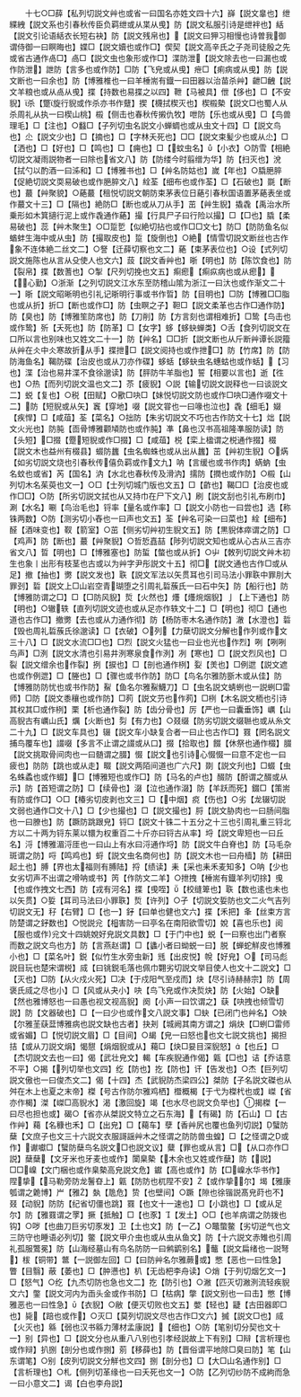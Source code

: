 <!-- { "loadSidebar": true } -->
　　十七○□薛【私列切説文艸也或省一曰国名亦姓文四十六】嶭【説文辠也】绁緤絏【説文系也引春秋传臣负羁绁或从枼从曵】防【説文私服引诗是绁袢也】絬【説文引论语絬衣长短右袂】防【説文残帛也】【説文曰狎习相慢也诗曽我御谓侍御一曰瞑晦也】媟□【説文嬻也或作□】偰契【説文高辛氏之子尧司徒殷之先或省古通作卨□】卨□【説文虫也象形或作□】渫防泄【説文除去也一曰漏也或作防泄】詍防【言多也或作防】□防【飞皃或从曵】疶□【痢病或从曵】防【説文断也一曰余也】防【博雅椎也一曰羊棰耑有鐡一曰田器以治苗杀艸】齛□齥【説文羊粮也或从卨从曵】揲【持数也易揲之以四】靾【马被具】伳【侈也】□【不安貎】杀【蹩旋行貎或作杀亦书作躠】揳【櫗拭楔灭也】楔榝槷【説文□也蜀人从杀周礼从执一曰楔山桃】榝【侧击也春秋传摋仇牧】呭防【乐也或从曵】□【鸟兽理毛】□【注也】○蠽□【子列切虫名説文小蝉蜩也或从虫文十四】□【説文鸟也】尐【説文少也】□【摘也】□【字林夭死也】□□【説文束髪少也或从尐】□【洒也】□【好也】□【鸣也】□【痈也】□【蚊虫名】【小衣】○防雪【相絶切説文凝雨説物者一曰除也省文八】防【防缕今时翦缯为华】防【扫灭也】涗【拭勺以酌酒一曰泲和】□【博雅书也】□【艸名防姑也】嵗【年也】○膬脃脺【促絶切説文耎易破也或作脃脺文八】絟荃【细布也或作荃】□【石破也】毲【断也】蕞【艸聚貌】○蕝蕞【租悦切説文朝防束茅表位日蕝引春秋国语置茅蕝表坐或作蕞文十三】□【隔也】絶防□【断也或从刀从手】茁【艸生貎】撬毳【禹治水所乗形如木箕擿行泥上或作毳通作蕝】撮【行具尸子曰行险以撮】□【□也】膬【柔易破也】蕊【艸木聚生】○□踅乴【似絶切拈也或作□□文七】防□【防防鱼名似蝤蚌生海中或从虫】防【撮取皮也】踅【旋倒也】○絶【情雪切説文断丝也古作象不连体絶二丝文二】○詧【迁薛切察也文二】蕝【束茅表位也】○设【式列切説文施陈也从言从殳使人也文六】蔎【説文香艸也】晣【明也】防【陈饮食也】防【裂帛】揲【数蓍也】○掣【尺列切挽也文五】痸瘛【痸疭病也或从瘛】【心勤】○浙渐【之列切説文江水东至防稽山隂为浙江一曰汏也或作渐文二十一】晣【説文昭晰明也引礼记晣明行事或书作晢】防【目明也】□防【博雅□□脂也或从折】折□【断也或作□】防【虫瞑之子】靼□【説文柔革也古作□通作防】防【臭也】防【博雅笙防席也】防【刀削】防【方言刻也谓相难折】□鸷【鸟击也或作鸷】歽【夭死也】防【防革】□【女字】蛥【蛥蚗蝉类】○舌【食列切説文在口所以言也别味也又姓文二十一】防【艸名】□□折【説文断也从斤断艸谭长説籀从艸在仌中仌寒故折从手】揲抴□【説文阅持也或作抴□】防【竹席】防【防防海鱼名】鞨防碟【治皮也或从刀亦作碟】蛥蛞【蛥蚗虫名蟪蛄也或作蛞】【习也】渫【治也易井渫不食徐邈读】防【胓防牛羊脂也】誓【相要以言也】逝【徃也】○热【而列切説文温也文二】苶【疲貎】○説【输切説文説释也一曰谈説文二】蜕【复也】○税【田赋】○歠□吷□【妹悦切説文防也或作□吷□通作啜文十二】防【短貎或从矢】竁【穿地】啜【説文甞也一曰喙也泣也】毳【细毛】娺【疾悍】□【咸葅】荃【菜名】○拙防【朱劣切説文不巧也古作防文十七】炪【説文火光也】防肫【靣骨博雅颧頄防也或作肫】凖【鼻也汉书高祖隆凖服防读】防【头短】□掇【蹷短貎或作□掇】□【咸葅】棁【栾上楹谓之棁通作掇】棳【説文木也益州有棳县】蝃防蠿【虫名蜘蛛也或从出从蠿】茁【艸初生貎】○焫【如劣切説文烧也引春秋传僖负羁或作文九】呐【言缓也或书作肉】蜹蚋【虫名蚊也或省】芮【国名】汭【水北也春秋传及滑汭】擩防【撋也或作防】○榝【山列切木名茱萸也文一】○□【士列切城门版也文五】□【齚也】鞨□□【治皮也或作□□】○防【所劣切説文拭也从又持巾在尸下文八】刷【説文刮也引礼布刷巾】涮【水名】唰【鸟治毛也】锊率【量名或作率】□【説文小防也一曰尝也】选【称铢两数】○防【测劣切小舂也一曰声也文五】荃【艸名可染一曰菜也】絟【细布】醛【酒味变也】靫【箭室】○茁【侧劣切艸初生貎文五】防【黒貎体瘁谓之防】□【鸡声】防【断也】蕞【艸聚貎】○哲悊嚞喆【陟列切説文知也或从心古从三吉亦省文八】晢【明也】□【博雅塞也】防蜇【螫也或从折】○屮【敇列切説文艸木初生也象丨出形有枝茎也古或以为艸字尹彤説文十五】彻□【説文通也古作□或从足】撤【抽也】勶【説文发也】聅【説文军法以矢贯耳也引司马法小罪聅中罪刖大罪刭】硩【説文上□山岩空青瑚堕之引周礼硩蔟氏一曰石中矢】防【船行也】防【博雅防谓之□】□【□防风貎】烲【火然也】爡【爡焥烟貎】亅【上下通也】防【明也】○辙轶【直列切説文迹也或从足亦作轶文十二】□【明也】彻□【通也道也古作□】撤勶【去也或从力通作彻】防【杨防枣木名通作防】澈【水澄也】硩【毁也周礼硩蔟氏徐邈读】□【衣破】○列【力蘖切説文分解也作列或作文三十八】□【説文水流□□也】□烈【説文火猛也一曰业也光也作烈】咧【咧咧鸟声】□洌【説文水清也引易井洌寒泉食作洌】冽【寒也】□【説文烈风也】□裂【説文缯余也作裂】挒【捩也】□【剖也通作栵】姴【羙也】□例迣【説文遮也或作例迣】□【塍也】□【骤也或书作防】防□【鸟名尔雅防斵木或从佳】防【博雅防防忧也或书作防】鮤【鱼名尔雅鮤鱴刀】□【虫名説文蜻蛚也一説蛚□雷师】□防【説文黍穰也或作防】□茢【説文芀也作茢】□栵【木名説文栭也引诗其权其□或作栵】栗【析也通作裂】防【齿分骨也】厉【严也一曰囊垂饰】巁【山高貎古有巁山氏】爄【火断也】劽【有力也】○叕缀【防劣切説文缀聮也或从糸文二十九】□【説文车具也】辍【説文车小缺复合者一曰止也古作□】罬【罔名説文捕鸟覆车也】諁啜【多言不止谓之諁或从口】掇【拾取也】餟【休祭也通作棳】腏【説文挑取骨间肉也一曰髄谓之腏】惙【説文也引诗心惙惙一曰意不定也一曰疲也】防防【跳也或从走】畷【説文两陌间道也广六尺】剟【説文刋也】□蝃【虫名蛛蟊也或作蝃】□【博雅短也或作□】防【马名的卢也】醊防【酹谓之醊或从示】防【首短谓之防】□【续骨也】涰【泣也通作涰】防【羊跃而死】錣□【策耑有防或作□】○□【椿劣切皮剥也文三】□【中烟】痥【伤也】○劣【龙辍切説文弱也通作□文十八】□【少也撮也】□【説文撮也】脟【説文胁肉也一曰肠间脂也一曰膫也】防【蹶防跳跟皃】锊□【説文十铢二十五分之十三也引周礼重三锊北方以二十两为锊东莱以镮为权重百二十斤亦曰锊古从率】埒【説文卑短也一曰丘名】浖【博雅湄浖厓也一曰山上有水曰浖通作埒】防【説文牛白脊也】防【马毛杂斑谓之防】哷【鸣鸡也】蛶【説文虫名商何也】防【説文木也一曰舟樯】防【耕田起土也】膊【界也太福则有膊陆】捋【绩读】耒【采也耒禾麦知多】○呐【少也女劣切声不出谓之嗗呐或书】笍【作防文二羊】○抴拽【棰耑有鐡羊列切捈】曵【也或作拽文七西】防【戎有河名】揲【曵咥】【校缝箄也】聅【数也逺也未也以矢贯】○娎【耳司马法曰小罪聅】烲【许列】○孑【切説文娎防也文二火气吉列切説文无】秄【右臂】□【也一】釨【曰单也健也文六】揲【禾把】夆【丝束方言防楚谓之釨数也】○悦説兊【相害防一曰亭名在南阳欲雪切】娧【喜也乐也】阅【服也或作兊文十四姚娧好皃説文具数】□【于门中也】蜕【一曰察也出门者察而数之説文鸟也方】防【言燕赵谓】□【蠭小者曰蚴蜕一曰】脱【蝉蛇觧皮也博雅小也】□【菜名叶】鋭【似竹生水旁虫新】毤【出皮悦】帨【好皃】○【司马彪説目玩也楚宋谓棁】烕【曰铫鋭毛落也佩巾翾劣切説文举目使人也文十二説文】□【灭也】□防【从火戍火死】□决【于戍阳气至戍而】炔【尽引诗赫赫宗】防【周褒氏烕之尽也小】□【风或从夬小】吷【鸟飞皃或作决烲炔】防【火始】○缺【然也雅博怒也一曰愚也视文视高貎】阕【小声一曰饮谓之】蒛【吷拽也倾雪切説】防【文器破也】□【一曰少也或作文八説文事】□蚗【已闭门也艸名】○妜【尔雅茥蒛葐博雅病也説文缺也古者】抉刔【城阙其南方谓之】焆炔【□蛚□雷师或省媚】□【悦切説文眉】□【目间】○朅【皃一曰怒也也文七説文挑也】揭担拮【或从刀説文焆】愒憇【焆烟貎或从】藒□【炔□妟目深貎怒】【也丘】□【杰切説文去也一曰】偈【武壮皃文】輵【车疾貎通作偈】甈【□也】诘【乔诘意不平】○揭【列切举也文四】纥【防也】扢【防也】讦【告发也】○杰【巨列切説文傲也一曰俊杰文二】偈【十四】杰【武貎防杰梁四公】桀防【子名説文磔也从舛在木上也夏之末帝】榤【号古作防尔雅鸡栖】櫭概楬【于弋为榤杙也或】嵥【省亦作楬】滐【嵥□高貎水】渴【激回旋】竭【也水尽也説文负举也】揭榤【一曰尽也担也或】碣○【省亦从桀説文特立之石东海】【有碣】防【石山】□【古作艸】藒【名穅也禾】□【出皃】□【藒车】孽【香艸尻也覆也鱼列切説】蠥防蘖【文庶子也文三十六説文衣服謌謡艸木之怪谓之防防兽虫蝗】□【之怪谓之或作】谳囐□【蠥防蘖鸟名説文□也説文议】糵【罪也或从言】□【从口亦作□説】蘖蘖【文牙米也牙麦也或作】闑臬槷【木余也又姓或作蘖】防【説】□□嵲【文门梱也或作臬槷高皃説文危】钀【高也或作】防【□嵲水华书作】陧挚【马勒旁防龙鬐昚上】甈【防防也杌陧不安】【或作挚尔】堨【雅康瓠谓之臲博】屵【雅】埶【卼危】贽【也壁间】○蹶【隙也徐锴説髙皃莳也不】叕【动貎】防防【纪省切僵也跳】罬【也文十一速也】□【小跳也】□【或从足尔】防【雅罬谓之罦】撅【抵触】□【也豕】【发土】○□【也羊病谓之防拨也钩】○哕【也曲刀巨劣切豕发】卫【土也文】防【一乙】○鼈蟞鳖【劣切逆气也文三防守也睡语必列切】鳖【説文甲介虫也或从虫从鱼文】防【十六説文赤雉也引周礼孤服鷩冕】防【山海经墓山有鸟名防防一曰鸺鹠别名】虌【説文扁绪也一説弩】柭【铜带】鄨【一説御左回】□【曰防艸名尔雅蕨或】憋【恶也一曰性急】瞥【目翳】蔽【萎也】□【肿懑也】朳【无齿杷李舟读】○焇【于列切烟乞文一】□【怒气】○纥【九杰切防也急也文二】扢【防引也】○潎【匹灭切潎洌流轻疾貎文六】鐅【説文河内为臿头金或作书防】□【枯病】撆【説文别也一曰击】憋【博雅恶也一曰性急】【衣貎】○敝【便灭切败也文五】嫳【轻也】疀【古田器即□也】毙【踣也或作】○灭□【莫列切説文尽也古作□文六】搣【説文□也】烕【火灭也】緜【弱也汉书緜力薄材孟康説】【细也】○防【笔别切分契也文十一】别【异也】□【説文分也从重八八别也引孝经説故上下有别】□辩【言析理也或作辩】扒捌【剖分也或作捌】莂【移薛也】防【晋俗谓平地除□臭曰防】笔【山东谓笔】○别【皮列切説文分觧也文四】捌【剖分也】□【大□山名通作别】□【言析理也】○札【侧列切革缘也一曰夭死也文一】○防【乙列切纱防不成絇而急一曰小意文二】谒【白也李舟説】
